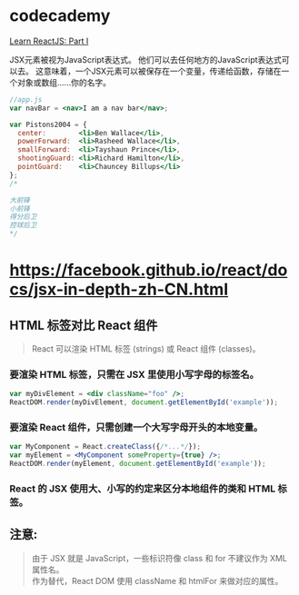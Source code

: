 # codecademy

[Learn ReactJS: Part I](https://www.codecademy.com/courses/react-101/)

JSX元素被视为JavaScript表达式。
他们可以去任何地方的JavaScript表达式可以去。 
这意味着，一个JSX元素可以被保存在一个变量，传递给函数，存储在一个对象或数组......你的名字。

```jsx
//app.js
var navBar = <nav>I am a nav bar</nav>;

var Pistons2004 = {
  center:        <li>Ben Wallace</li>,
  powerForward:  <li>Rasheed Wallace</li>,
  smallForward:  <li>Tayshaun Prince</li>,
  shootingGuard: <li>Richard Hamilton</li>,
  pointGuard:    <li>Chauncey Billups</li>
};
/*

大前锋
小前锋
得分后卫
控球后卫
*/
``` 

# https://facebook.github.io/react/docs/jsx-in-depth-zh-CN.html

## HTML 标签对比 React 组件

> React 可以渲染 HTML 标签 (strings) 或 React 组件 (classes)。

### 要渲染 HTML 标签，只需在 JSX 里使用小写字母的标签名。

```jsx
var myDivElement = <div className="foo" />;
ReactDOM.render(myDivElement, document.getElementById('example'));
``` 

### 要渲染 React 组件，只需创建一个大写字母开头的本地变量。

```jsx
var MyComponent = React.createClass({/*...*/});
var myElement = <MyComponent someProperty={true} />;
ReactDOM.render(myElement, document.getElementById('example'));
``` 

### React 的 JSX 使用大、小写的约定来区分本地组件的类和 HTML 标签。

## 注意:
> 由于 JSX 就是 JavaScript，一些标识符像 class 和 for 不建议作为 XML 属性名。  
作为替代，React DOM 使用 className 和 htmlFor 来做对应的属性。